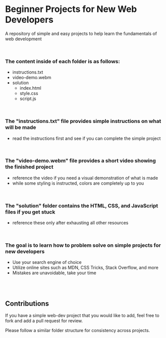 
# Beginner Projects for New Web Developers

A repository of simple and easy projects to help learn the fundamentals of web development

<br>

### The content inside of each folder is as follows:
- instructions.txt
- video-demo.webm
- solution
    - index.html
    - style.css
    - script.js

<br>

### The "instructions.txt" file provides simple instructions on what will be made  
- read the instructions first and see if you can complete the simple project  

<br>

### The "video-demo.webm" file provides a short video showing the finished project  
- reference the video if you need a visual demonstration of what is made
- while some styling is instructed, colors are completely up to you

<br>

### The "solution" folder contains the HTML, CSS, and JavaScript files if you get stuck  
- reference these only after exhausting all other resources

<br>

### The goal is to learn how to problem solve on simple projects for new developers  
- Use your search engine of choice
- Utilize online sites such as MDN, CSS Tricks, Stack Overflow, and more
- Mistakes are unavoidable, take your time

<br><br>

## Contributions
If you have a simple web-dev project that you would like to add, feel free to fork and add a pull request for review.
  
Please follow a similar folder structure for consistency across projects.
